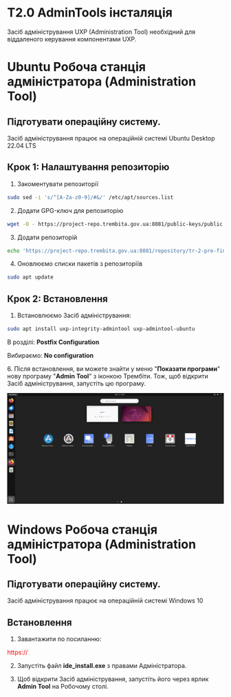# Т2.0 AdminTools інсталяція
Засіб адміністрування UXP (Administration Tool) необхідний для віддаленого керування компонентами UXP.

# Ubuntu Робоча станція адміністратора (Administration Tool)

## **Підготувати операційну систему.**

Засіб адміністрування працює на операційній системі Ubuntu Desktop 22.04 LTS

## **Крок 1: Налаштування репозиторію**

1. Закоментувати репозиторії

```bash
sudo sed -i 's/^[A-Za-z0-9]/#&/' /etc/apt/sources.list
```

2. Додати GPG-ключ для репозиторію

```bash
wget -O - https://project-repo.trembita.gov.ua:8081/public-keys/public.key.txt | sudo apt-key add -
```

3. Додати репозиторій

```bash
echo 'https://project-repo.trembita.gov.ua:8081/repository/tr-2-pre-final/ jammy main' | sudo tee -a /etc/apt/sources.list
```

4. Оновлюємо списки пакетів з репозиторіїв

```bash
sudo apt update
```

## **Крок 2: Встановлення**

1. Встановлюємо Засіб адміністрування:

```bash
sudo apt install uxp-integrity-admintool uxp-admintool-ubuntu
```

В розділі: **Postfix Configuration**

Вибираємо: **No configuration**

6\. Після встановлення, ви можете знайти у меню "**Показати програми**" нову програму "**Admin Tool**" з іконкою Трембіти.
Тож, щоб відкрити Засіб адміністрування, запустіть цю програму.

![](03-adminserver-image/image1.png)

# Windows Робоча станція адміністратора (Administration Tool)

## **Підготувати операційну систему.**

Засіб адміністрування працює на операційній системі Windows 10

## Встановлення

1. Завантажити по посиланню:

<span style="color:red;">https://</span>

2. Запустіть файл **ide_install.exe** з правами Адміністратора.

3. Щоб відкрити Засіб адміністрування, запустіть його через ярлик **Admin Tool** на Робочому столі.